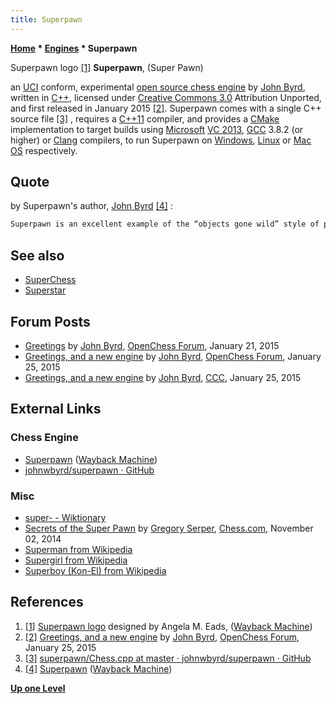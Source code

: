 ```yaml
---
title: Superpawn
---
```

**[Home](Home "Home") \* [Engines](Engines "Engines") \* Superpawn**



 [](File:Superpawn_logo.jpg) Superpawn logo <a id="cite-note-1" href="#cite-ref-1">[1]</a> 
**Superpawn**, (Super Pawn)  

an [UCI](UCI "UCI") conform, experimental [open source chess engine](Category:Open_Source "Category:Open Source") by [John Byrd](index.php?title=John_Byrd&action=edit&redlink=1 "John Byrd (page does not exist)"), written in [C++](Cpp "Cpp"), licensed under [Creative Commons 3.0](https://en.wikipedia.org/wiki/Creative_Commons_license) Attribution Unported, and first released in January 2015 <a id="cite-note-2" href="#cite-ref-2">[2]</a>. 
Superpawn comes with a single C++ source file <a id="cite-note-3" href="#cite-ref-3">[3]</a> , requires a [C++11](Cpp#11 "Cpp") compiler, 
and provides a [CMake](https://en.wikipedia.org/wiki/CMake) implementation to target builds using [Microsoft](Microsoft "Microsoft") [VC 2013](https://en.wikipedia.org/wiki/Visual_C%2B%2B#32-bit_and_64-bit_versions), [GCC](https://en.wikipedia.org/wiki/GNU_Compiler_Collection) 3.8.2 (or higher) or [Clang](https://en.wikipedia.org/wiki/Clang) compilers, to run Superpawn on [Windows](Windows "Windows"), [Linux](Linux "Linux") or [Mac OS](Mac_OS "Mac OS") respectively. 



## Quote


by Superpawn's author, [John Byrd](index.php?title=John_Byrd&action=edit&redlink=1 "John Byrd (page does not exist)") <a id="cite-note-4" href="#cite-ref-4">[4]</a> :




```C++
Superpawn is an excellent example of the “objects gone wild” style of programming, in which Everything Is An Object. Even the pieces themselves are objects; they know how to move, capture, etc. This of course slows down the [move generation](Move_Generation "Move Generation") and evaluation process immensely, making this program irredeemably slow in tournament conditions. However, its logic is easy to follow and extend as you see fit. 

```

## See also


* [SuperChess](SuperChess "SuperChess")
* [Superstar](Superstar "Superstar")


## Forum Posts


* [Greetings](http://www.open-chess.org/viewtopic.php?f=5&t=2764) by [John Byrd](index.php?title=John_Byrd&action=edit&redlink=1 "John Byrd (page does not exist)"), [OpenChess Forum](Computer_Chess_Forums "Computer Chess Forums"), January 21, 2015
* [Greetings, and a new engine](http://www.open-chess.org/viewtopic.php?f=5&t=2766) by [John Byrd](index.php?title=John_Byrd&action=edit&redlink=1 "John Byrd (page does not exist)"), [OpenChess Forum](Computer_Chess_Forums "Computer Chess Forums"), January 25, 2015
* [Greetings, and a new engine](http://www.talkchess.com/forum3/viewtopic.php?f=2&t=55079) by [John Byrd](index.php?title=John_Byrd&action=edit&redlink=1 "John Byrd (page does not exist)"), [CCC](CCC "CCC"), January 25, 2015


## External Links


### Chess Engine


* [Superpawn](http://web.archive.org/web/20180307002550/http://chess.johnbyrd.org/) ([Wayback Machine](https://en.wikipedia.org/wiki/Wayback_Machine))
* [johnwbyrd/superpawn · GitHub](https://github.com/johnwbyrd/superpawn)


### Misc


* [super- - Wiktionary](https://en.wiktionary.org/wiki/super-)
* [Secrets of the Super Pawn](https://www.chess.com/article/view/the-super-pawn) by [Gregory Serper](https://en.wikipedia.org/wiki/Gregory_Serper), [Chess.com](index.php?title=Chess.com&action=edit&redlink=1 "Chess.com (page does not exist)"), November 02, 2014
* [Superman from Wikipedia](https://en.wikipedia.org/wiki/Superman)
* [Supergirl from Wikipedia](https://en.wikipedia.org/wiki/Supergirl)
* [Superboy (Kon-El) from Wikipedia](https://en.wikipedia.org/wiki/Superboy_%28Kon-El%29)


## References


1. <a id="cite-ref-1" href="#cite-note-1">[1]</a> [Superpawn logo](http://web.archive.org/web/20180307002550/http://chess.johnbyrd.org/) designed by Angela M. Eads, ([Wayback Machine](https://en.wikipedia.org/wiki/Wayback_Machine))
2. <a id="cite-ref-2" href="#cite-note-2">[2]</a> [Greetings, and a new engine](http://www.open-chess.org/viewtopic.php?f=5&t=2766) by [John Byrd](index.php?title=John_Byrd&action=edit&redlink=1 "John Byrd (page does not exist)"), [OpenChess Forum](Computer_Chess_Forums "Computer Chess Forums"), January 25, 2015
3. <a id="cite-ref-3" href="#cite-note-3">[3]</a> [superpawn/Chess.cpp at master · johnwbyrd/superpawn · GitHub](https://github.com/johnwbyrd/superpawn/blob/master/Chess.cpp)
4. <a id="cite-ref-4" href="#cite-note-4">[4]</a> [Superpawn](http://web.archive.org/web/20180307002550/http://chess.johnbyrd.org/) ([Wayback Machine](https://en.wikipedia.org/wiki/Wayback_Machine))

**[Up one Level](Engines "Engines")**







 
